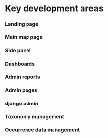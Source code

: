 # Key development areas

### Landing page

### Main map page

### Side panel

### Dashboards <!--- how to create modules-->

### Admin reports

### Admin pages <!---(not django admin)-->

### django admin <!---and how to do stuff like admin filters, adding columns to views, pagination etc-->

### Taxonomy management

### Occurrence data management